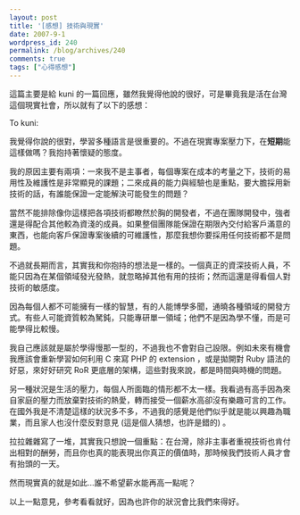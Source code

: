 ```yaml
---
layout: post
title: '[感想] 技術與現實'
date: 2007-9-1
wordpress_id: 240
permalink: /blog/archives/240
comments: true
tags: ["心得感想"]
---
```


這篇主要是給 kuni 的一篇回應，雖然我覺得他說的很好，可是畢竟我是活在台灣這個現實社會，所以就有了以下的感想：

To kuni:

我覺得你說的很對，學習多種語言是很重要的。不過在現實專案壓力下，在<strong>短期</strong>能這樣做嗎？我抱持著懷疑的態度。

我的原因主要有兩項：一來我不是主事者，每個專案在成本的考量之下，技術的易用性及維護性是非常顯見的課題；二來成員的能力與經驗也是重點，要大膽採用新技術的話，有誰能保證一定能解決可能發生的問題？

當然不能排除像你這樣把各項技術都瞭然於胸的開發者，不過在團隊開發中，強者還是得配合其他較為資淺的成員。如果整個團隊能保證在期限內交付給客戶滿意的東西，也能向客戶保證專案後續的可維護性，那麼我想你要採用任何技術都不是問題。

不過就長期而言，其實我和你抱持的想法是一樣的。一個真正的資深技術人員，不能只因為在某個領域發光發熱，就忽略掉其他有用的技術；然而這還是得看個人對技術的敏感度。

因為每個人都不可能擁有一樣的智慧，有的人能博學多聞，通曉各種領域的開發方式。有些人可能資質較為駑鈍，只能專研單一領域；他們不是因為學不懂，而是可能學得比較慢。

我自己應該就是屬於學得慢那一型的，不過我也不會對自己設限。例如未來有機會我應該會重新學習如何利用 C 來寫 PHP 的 extension ，或是拋開對 Ruby 語法的好惡，來好好研究 RoR 更底層的架構，這些對我來說，都是時間與時機的問題。

另一種狀況是生活的壓力，每個人所面臨的情形都不太一樣。我看過有高手因為來自家庭的壓力而放棄對技術的熱愛，轉而接受一個薪水高卻沒有樂趣可言的工作。 在國外我是不清楚這樣的狀況多不多，不過我的感覺是他們似乎就是能以興趣為職業，而且家人也沒什麼反對意見 (這是個人猜想，也許是錯的) 。

拉拉雜雜寫了一堆，其實我只想說一個重點：在台灣，除非主事者重視技術也肯付出相對的酬勞，而且你也真的能表現出你真正的價值時，那時候我們技術人員才會有抬頭的一天。

然而現實真的就是如此...誰不希望薪水能再高一點呢？

以上一點意見，參考看看就好，因為也許你的狀況會比我們來得好。
